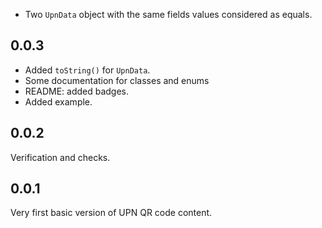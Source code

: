 - Two `UpnData` object with the same fields values considered as equals.

## 0.0.3 

- Added `toString()` for `UpnData`.
- Some documentation for classes and enums
- README: added badges.
- Added example.

## 0.0.2

Verification and checks.

## 0.0.1

Very first basic version of UPN QR code content.
